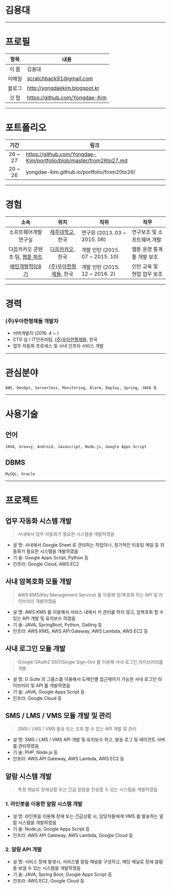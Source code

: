 # 김용대

---

# 프로필
항목 | 내용
:-: | -
이 름 | 김용대
이메일 | scratchback91@gmail.com
블로그 | http://yongdaekim.blogspot.kr
깃 헙 |https://github.com/Yongdae-Kim

---

# 포트폴리오
기간 | 링크
:-: | -
26 ~ 27 | https://github.com/Yongdae-Kim/portfolio/blob/master/from26to27.md
20 ~ 26 | yongdae-kim.github.io/portfolio/from20to26/

---

# 경험

소속 | 위치 | 직위 | 직무
:-: | :-: | - | -
소프트웨어개발 연구실 | [제주대학교](http://www.jejunu.ac.kr/main "제주대학교"), 한국 | 연구원 (2013. 03 ~ 2015. 06) | 연구보조 및 소프트웨어 개발
다음카카오 콘텐츠 팀, [웹툰 파트](http://webtoon.daum.net/ "웹툰") | [다음카카오](http://www.daum.net/ "다음카카오"), 한국 | 개발 인턴 (2015. 07 ~ 2015. 10) | 웹툰 운영 통계 툴 개발 보조
[배민개발학당8기](http://www.woowahan.com/배민개발학당-2/ "배민개발학당8기") | [(주)우아한형제들](http://www.woowahan.com/ "(주)우아한형제들"), 한국 | 개발 인턴 (2015. 12 ~ 2016. 2) |  인턴 교육 및 현업 업무 보조

---

# 경력

### (주)우아한형제들 개발자
* 서버개발자 (2016. 4 ~ )
* CTO 실 / IT인프라팀, [(주)우아한형제들](http://www.woowahan.com/ "(주)우아한형제들"), 한국
* 업무 자동화 프로세스 및 사내 인프라 서비스 개발

---

# 관심분야
```
AWS, DevOps, Serverless, Monitoring, Alarm, Deploy, Spring, JAVA 등
```

---

# 사용기술
## 언어
```
JAVA, Groovy, Android, Javascript, Node.js, Google Apps Script
``` 
## DBMS
```
MySQL, Oracle
``` 
---

# 프로젝트
## 업무 자동화 시스템 개발
> 사내에서 업무 자동화가 필요한 시스템을 개발하였음 

* 설 명: 사내에서 Google Sheet 로 관리하는 작업이나, 정기적인 리포팅 메일 등 자동화가 필요한 시스템을 개발하였음
* 기 술: Google Apps Script, Python 등
* 인프라: Google Cloud, AWS EC2

## 사내 암복호화 모듈 개발
> AWS KMS(Key Management Service) 를 이용해 암/복호화 하는 API 및 라이브러리 개발하였음

* 설 명: AWS KMS 를 이용해서 서비스 내에서 키 관리를 하지 않고, 암복호화 할 수 있는 API 개발 및 유지보수 하였음
* 기 술: JAVA, SpringBoot, Python, Gatling 등
* 인프라: AWS KMS, AWS API Gateway, AWS Lambda, AWS EC2 등

## 사내 로그인 모듈 개발
> Google OAuth2 SSO(Single Sign-On) 를 이용해 사내 로그인 라이브러리를 개발

* 설 명: G Suite 의 그룹스를 이용해서 도메인별 접근제어가 가능한 사내 로그인 라이브러리 및 API 를 개발하였음
* 기 술: JAVA, Google Apps Script 등
* 인프라: Google Cloud 등

## SMS / LMS / VMS 모듈 개발 및 관리
> SMS / LMS / VMS 발송 또는 조회 할 수 있는 API 개발 및 관리

* 설 명: SMS / LMS / VMS API 개발 및 유지보수 하고, 발송 로그 및 에이전트 서버를 관리하였음
* 기 술: PHP, Node.js 등
* 인프라: AWS API Gateway, AWS Lambda, AWS EC2 등

## 알람 시스템 개발
> 특정 채널로 장애상황 또는 긴급 알람을 전송할 수 있는 시스템을 개발하였음

### 1. 라인봇을 이용한 알람 시스템 개발
* 설 명: 라인봇을 이용해 장애 또는 긴급상황 시, 담당자들에게 VMS 를 발송하는 알람 시스템을 개발하였음 
* 기 술: Node.js, Google Apps Script 등
* 인프라: AWS API Gateway, AWS Lambda, Google Cloud 등

### 2. 알람 API 개발
* 설 명: 서비스 장애 발생시, 서비스별 알림 채널을 구성하고, 해당 채널로 장애 알람을 보낼 수 있는 시스템을 개발하였음 
* 기 술: JAVA, Spring Boot, Google Apps Script 등
* 인프라: AWS EC2, Google Cloud 등





